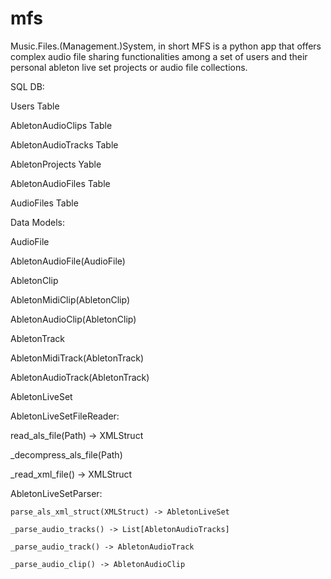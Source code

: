 # mfs
Music.Files.(Management.)System, in short MFS is a python app that offers complex audio file sharing functionalities among a set of users and their personal ableton live set projects or audio file collections.




SQL DB:

Users Table

AbletonAudioClips Table

AbletonAudioTracks Table

AbletonProjects Yable

AbletonAudioFiles Table

AudioFiles Table 


Data Models:

AudioFile 

AbletonAudioFile(AudioFile)

AbletonClip

AbletonMidiClip(AbletonClip)

AbletonAudioClip(AbletonClip)

AbletonTrack

AbletonMidiTrack(AbletonTrack)

AbletonAudioTrack(AbletonTrack)

AbletonLiveSet


AbletonLiveSetFileReader:
  
  read_als_file(Path) -> XMLStruct
  
  _decompress_als_file(Path)

  _read_xml_file() -> XMLStruct


AbletonLiveSetParser:

    parse_als_xml_struct(XMLStruct) -> AbletonLiveSet

    _parse_audio_tracks() -> List[AbletonAudioTracks]

    _parse_audio_track() -> AbletonAudioTrack
    
    _parse_audio_clip() -> AbletonAudioClip
